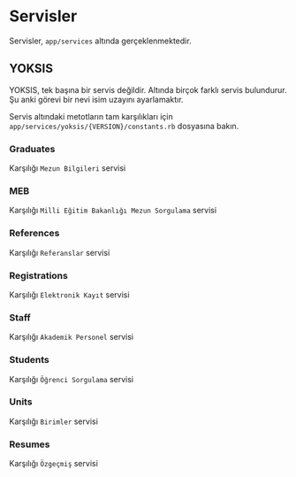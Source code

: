 Servisler
=========

Servisler, `app/services` altında gerçeklenmektedir.

YOKSIS
------

YOKSIS, tek başına bir servis değildir. Altında birçok farklı servis bulundurur. Şu anki görevi bir nevi isim uzayını ayarlamaktır.

Servis altındaki metotların tam karşılıkları için `app/services/yoksis/{VERSION}/constants.rb` dosyasına bakın.

### Graduates

Karşılığı `Mezun Bilgileri` servisi

### MEB

Karşılığı `Milli Eğitim Bakanlığı Mezun Sorgulama` servisi

### References

Karşılığı `Referanslar` servisi

### Registrations

Karşılığı `Elektronik Kayıt` servisi

### Staff

Karşılığı `Akademik Personel` servisi

### Students

Karşılığı `Öğrenci Sorgulama` servisi

### Units

Karşılığı `Birimler` servisi

### Resumes

Karşılığı `Özgeçmiş` servisi
